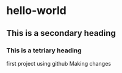 # hello-world
## This is a secondary heading
### This is a tetriary heading
first project using github
Making changes
